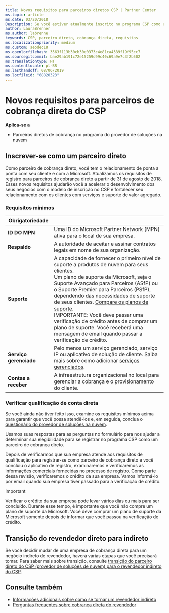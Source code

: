 ```yaml
---
title: Novos requisitos para parceiros diretos CSP | Partner Center
ms.topic: article
ms.date: 03/20/2018
Description: Se você estiver atualmente inscrito no programa CSP como um parceiro direto, você deve se preparar para atender a esses requisitos de suporte e serviços atualizados.
author: LauraBrenner
ms.author: labrenne
keywords: CSP, parceiro direto, cobrança direta, requisitos
ms.localizationpriority: medium
ms.custom: seodec18
ms.openlocfilehash: 3563f113b30cb30e0373c4e81ca4389f19f95cc7
ms.sourcegitcommit: bae29ab191c72e15259d99c40c69a9e7c3f2b502
ms.translationtype: HT
ms.contentlocale: pt-BR
ms.lasthandoff: 08/06/2019
ms.locfileid: "68820323"
---
```

# <a name="csp-direct-bill-partner-new-requirements"></a>Novos requisitos para parceiros de cobrança direta do CSP

**Aplica-se a**

- Parceiros diretos de cobrança no programa do provedor de soluções na nuvem

## <a name="enroll-as-a-direct-partner"></a>Inscrever-se como um parceiro direto

Como parceiro de cobrança direto, você tem o relacionamento de ponta a ponta com seu cliente e com a Microsoft. Atualizamos os requisitos de registro para parceiros de cobrança direto a partir de 31 de agosto de 2018. Esses novos requisitos ajudarão você a acelerar o desenvolvimento dos seus negócios com o modelo de inscrição no CSP e fortalecer seu relacionamento com os clientes com serviços e suporte de valor agregado.

### <a name="minimum-requirements"></a>Requisitos mínimos

|**Obrigatoriedade**|                             |
|--------------------------------|--------------------------------------------------------------|
|**ID DO MPN**   |Uma ID do Microsoft Partner Network (MPN) ativa para o local de sua empresa.    |
|**Respaldo**   |A autoridade de aceitar e assinar contratos legais em nome de sua organização.|
|**Suporte**   |A capacidade de fornecer o primeiro nível de suporte a produtos de nuvem para seus clientes. <br>Um plano de suporte da Microsoft, seja o Suporte Avançado para Parceiros (ASfP) ou o Suporte Premier para Parceiros (PSfP), dependendo das necessidades de suporte de seus clientes. [Compare os planos de suporte](https://partner.microsoft.com/support/partnersupport).<br> IMPORTANTE: Você deve passar uma verificação de crédito antes de comprar um plano de suporte. Você receberá uma mensagem de email quando passar a verificação de crédito. |
|**Serviço gerenciado**   |Pelo menos um serviço gerenciado, serviço IP ou aplicativo de solução de cliente. Saiba mais sobre como adicionar [serviços gerenciados](https://partner.microsoft.com/business-opportunities/managed-services-provider).|
|**Contas a receber** |A infraestrutura organizacional no local para gerenciar a cobrança e o provisionamento do cliente.

### <a name="verify-direct-bill-eligibility"></a>Verificar qualificação de conta direta

Se você ainda não tiver feito isso, examine os requisitos mínimos acima para garantir que você possa atendê-los e, em seguida, conclua o [questionário do provedor de soluções na nuvem](https://partner.microsoft.com/cloud-solution-provider/assessment).

Usamos suas respostas para as perguntas no formulário para nos ajudar a determinar sua elegibilidade para se registrar no programa CSP como um parceiro de cobrança direto.

Depois de verificarmos que sua empresa atende aos requisitos de qualificação para registrar-se como parceiro de cobrança direto e você concluiu o aplicativo de registro, examinaremos e verificaremos as informações comerciais fornecidas no processo de registro. Como parte dessa revisão, verificaremos o crédito da sua empresa. Vamos informá-lo por email quando sua empresa tiver passado para a verificação de crédito.

>[!IMPORTANT]
>Verificar o crédito da sua empresa pode levar vários dias ou mais para ser concluído. Durante esse tempo, é importante que você não compre um plano de suporte da Microsoft. Você deve comprar um plano de suporte da Microsoft somente depois de informar que você passou na verificação de crédito.

## <a name="transition-from-direct-to-indirect-reseller"></a>Transição do revendedor direto para indireto

Se você decidir mudar de uma empresa de cobrança direta para um negócio indireto de revendedor, haverá várias etapas que você precisará tomar. Para saber mais sobre transição, consulte [transição do parceiro direto do CSP (provedor de soluções de nuvem) para o revendedor indireto do CSP](transition-direct-to-indirect.md). 

## <a name="see-also"></a>Consulte também

- [Informações adicionais sobre como se tornar um revendedor indireto](https://assetsprod.microsoft.com/csp-directbill-to-indirect-transition.pdf)
- [Perguntas frequentes sobre cobrança direta do revendedor](https://assetsprod.microsoft.com/mpn/direct-bill-partner-faq.pdf)
